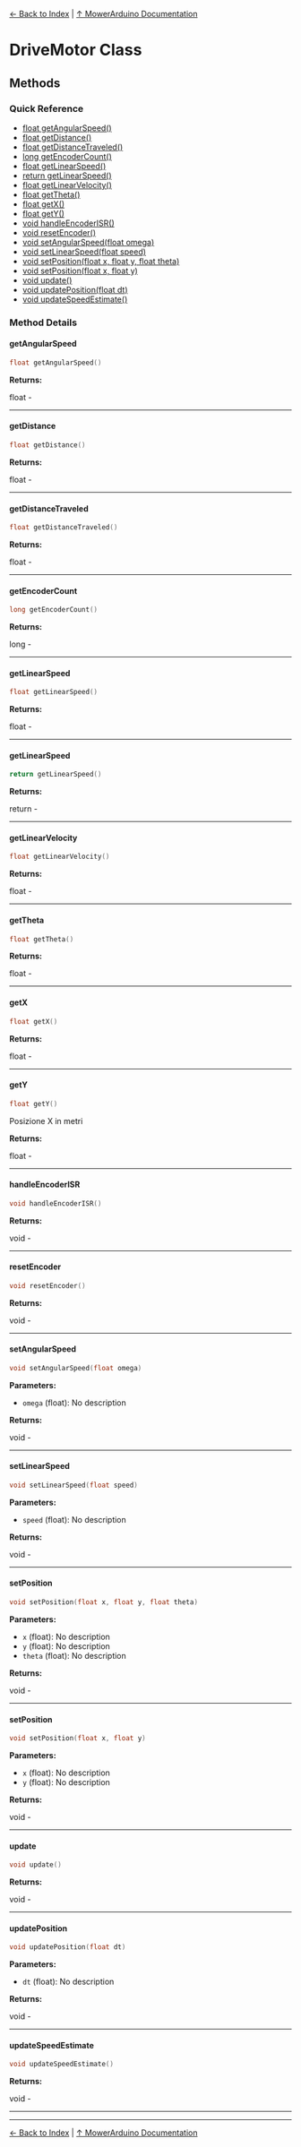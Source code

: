 [← Back to Index](../README.md) | [↑ MowerArduino Documentation](../README.md)

# DriveMotor Class

## Methods

### Quick Reference

- [float getAngularSpeed()](#getangularspeed)
- [float getDistance()](#getdistance)
- [float getDistanceTraveled()](#getdistancetraveled)
- [long getEncoderCount()](#getencodercount)
- [float getLinearSpeed()](#getlinearspeed)
- [return getLinearSpeed()](#getlinearspeed)
- [float getLinearVelocity()](#getlinearvelocity)
- [float getTheta()](#gettheta)
- [float getX()](#getx)
- [float getY()](#gety)
- [void handleEncoderISR()](#handleencoderisr)
- [void resetEncoder()](#resetencoder)
- [void setAngularSpeed(float omega)](#setangularspeed)
- [void setLinearSpeed(float speed)](#setlinearspeed)
- [void setPosition(float x, float y, float theta)](#setposition)
- [void setPosition(float x, float y)](#setposition)
- [void update()](#update)
- [void updatePosition(float dt)](#updateposition)
- [void updateSpeedEstimate()](#updatespeedestimate)

### Method Details

#### getAngularSpeed

```cpp
float getAngularSpeed()
```

**Returns:**

float - 

---

#### getDistance

```cpp
float getDistance()
```

**Returns:**

float - 

---

#### getDistanceTraveled

```cpp
float getDistanceTraveled()
```

**Returns:**

float - 

---

#### getEncoderCount

```cpp
long getEncoderCount()
```

**Returns:**

long - 

---

#### getLinearSpeed

```cpp
float getLinearSpeed()
```

**Returns:**

float - 

---

#### getLinearSpeed

```cpp
return getLinearSpeed()
```

**Returns:**

return - 

---

#### getLinearVelocity

```cpp
float getLinearVelocity()
```

**Returns:**

float - 

---

#### getTheta

```cpp
float getTheta()
```

**Returns:**

float - 

---

#### getX

```cpp
float getX()
```

**Returns:**

float - 

---

#### getY

```cpp
float getY()
```

Posizione X in metri

**Returns:**

float - 

---

#### handleEncoderISR

```cpp
void handleEncoderISR()
```

**Returns:**

void - 

---

#### resetEncoder

```cpp
void resetEncoder()
```

**Returns:**

void - 

---

#### setAngularSpeed

```cpp
void setAngularSpeed(float omega)
```

**Parameters:**

- `omega` (float): No description

**Returns:**

void - 

---

#### setLinearSpeed

```cpp
void setLinearSpeed(float speed)
```

**Parameters:**

- `speed` (float): No description

**Returns:**

void - 

---

#### setPosition

```cpp
void setPosition(float x, float y, float theta)
```

**Parameters:**

- `x` (float): No description
- `y` (float): No description
- `theta` (float): No description

**Returns:**

void - 

---

#### setPosition

```cpp
void setPosition(float x, float y)
```

**Parameters:**

- `x` (float): No description
- `y` (float): No description

**Returns:**

void - 

---

#### update

```cpp
void update()
```

**Returns:**

void - 

---

#### updatePosition

```cpp
void updatePosition(float dt)
```

**Parameters:**

- `dt` (float): No description

**Returns:**

void - 

---

#### updateSpeedEstimate

```cpp
void updateSpeedEstimate()
```

**Returns:**

void - 

---

---

[← Back to Index](../README.md) | [↑ MowerArduino Documentation](../README.md)
